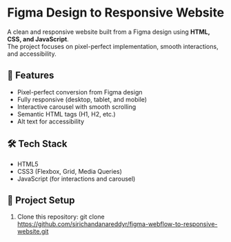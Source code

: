 # Figma Design to Responsive Website

A clean and responsive website built from a Figma design using **HTML, CSS, and JavaScript**.  
The project focuses on pixel-perfect implementation, smooth interactions, and accessibility.

## 🚀 Features
- Pixel-perfect conversion from Figma design  
- Fully responsive (desktop, tablet, and mobile)  
- Interactive carousel with smooth scrolling  
- Semantic HTML tags (H1, H2, etc.)  
- Alt text for accessibility  

## 🛠 Tech Stack
- HTML5  
- CSS3 (Flexbox, Grid, Media Queries)  
- JavaScript (for interactions and carousel)  

## 📂 Project Setup
1. Clone this repository:
   git clone https://github.com/sirichandanareddyr/figma-webflow-to-responsive-website.git

